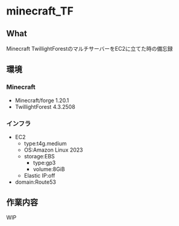 # minecraft_TF

## What
Minecraft TwillightForestのマルチサーバーをEC2に立てた時の備忘録

## 環境
### Minecraft
* Minecraft/forge 1.20.1
* TwillightForest 4.3.2508

### インフラ
* EC2
    * type:t4g.medium
    * OS:Amazon Linux 2023
    * storage:EBS
        * type:gp3
        * volume:8GiB
    * Elastic IP:off
* domain:Route53

## 作業内容
WIP